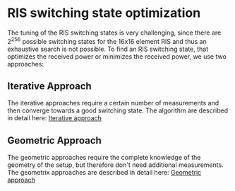 # RIS switching state optimization

The tuning of the RIS switching states is very challenging, since there are $2^{256}$ possible switching states for the 16x16 element RIS and thus an exhaustive search is not possible.
To find an RIS switching state, that optimizes the received power or minimizes the received power, we use two approaches:

## Iterative Approach

The iterative approaches require a certain number of measurements and then converge towards a good switching state. The algorithm are described in detail here: [Iterative approach](documentation/IterativeApproaches.md)

## Geometric Approach

The geometric approaches require the complete knowledge of the geometry of the setup, but therefore don't need additional measurements. The geometrix approaches are described in detail here: [Geometric approach](documentation/GeometricApproaches.md)


